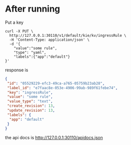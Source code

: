 # After running
Put a key 
```shell script
curl -X PUT \
  http://127.0.0.1:30110/v1/default/kie/kv/ingressRule \
  -H 'Content-Type: application/json' \
  -d '{
	"value":"some rule",
	"type": "yaml",
	"labels":{"app":"default"}
}'
```

response is 
```json
{
 "id": "05529229-efc3-49ca-a765-05759b23ab28",
 "label_id": "e7faac8e-053e-4906-99ab-989f61febe74",
 "key": "ingressRule",
 "value": "some rule",
 "value_type": "text",
 "create_revision": 13,
 "update_revision": 13,
 "labels": {
  "app": "default"
 }
}
```

the api docs is http://127.0.0.1:30110/apidocs.json